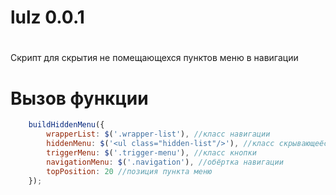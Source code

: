 # lulz 0.0.1
#
Скрипт для скрытия не помещающехся пунктов меню в навигации
#
# Вызов функции

```javascript
    buildHiddenMenu({
        wrapperList: $('.wrapper-list'), //класс навигации
        hiddenMenu: $('<ul class="hidden-list"/>'), //класс скрывающеёся навигации
        triggerMenu: $('.trigger-menu'), //класс кнопки
        navigationMenu: $('.navigation'), //обёртка навигации
        topPosition: 20 //позиция пункта меню
    });
```
